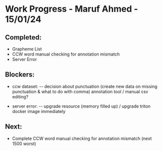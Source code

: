 # Work Progress - Maruf Ahmed - 15/01/24
## Completed:
- Grapheme List
- CCW word manual checking for annotation mismatch
- Server Error

## Blockers:
- ccw dataset:
-- decision about punctuation (create new data on missing punctuation & what to do with comma)
annotation tool / manual csv editing?

- server error:
-- upgrade resource (memory filled up) / upgrade triton docker image immediately

## Next:
- Complete CCW word manual checking for annotation mismatch (next 1500 worst)
